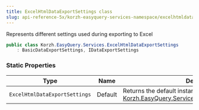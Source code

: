 ```yaml
---
title: ExcelHtmlDataExportSettings class
slug: api-reference-5x/korzh-easyquery-services-namespace/excelhtmldataexportsettings-class
---
```


Represents different settings used during exporting to Excel
```csharp
public class Korzh.EasyQuery.Services.ExcelHtmlDataExportSettings
    : BasicDataExportSettings, IDataExportSettings

```

### Static Properties

| Type | Name | Description | 
| --- | --- | --- | 
| `ExcelHtmlDataExportSettings` | Default | Returns the default instance of [Korzh.EasyQuery.Services.ExcelHtmlDataExportSettings](//easyquery/docs/api-reference-5x/korzh-easyquery-services-namespace/excelhtmldataexportsettings-class). |